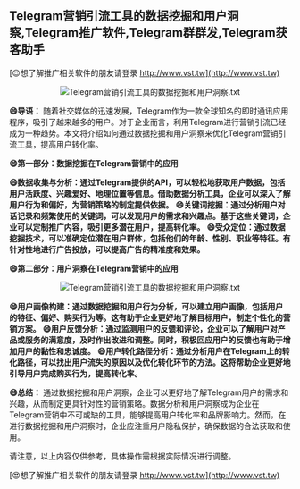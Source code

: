 ## **Telegram营销引流工具的数据挖掘和用户洞察,Telegram推广软件,Telegram群群发,Telegram获客助手**

[😍想了解推广相关软件的朋友请登录 http://www.vst.tw](http://www.vst.tw)

 <center><img src="https://vst.tw/MP4/tuiguang/png/2.png" alt="Telegram营销引流工具的数据挖掘和用户洞察.txt"></center>

**😄导语：**
随着社交媒体的迅速发展，Telegram作为一款全球知名的即时通讯应用程序，吸引了越来越多的用户。对于企业而言，利用Telegram进行营销引流已经成为一种趋势。本文将介绍如何通过数据挖掘和用户洞察来优化Telegram营销引流工具，提高用户转化率。

**😄第一部分：数据挖掘在Telegram营销中的应用**

**😄数据收集与分析：通过Telegram提供的API，可以轻松地获取用户数据，包括用户活跃度、兴趣爱好、地理位置等信息。借助数据分析工具，企业可以深入了解用户行为和偏好，为营销策略的制定提供依据。**
**😄关键词挖掘：通过分析用户对话记录和频繁使用的关键词，可以发现用户的需求和兴趣点。基于这些关键词，企业可以定制推广内容，吸引更多潜在用户，提高转化率。**
**😄受众定位：通过数据挖掘技术，可以准确定位潜在用户群体，包括他们的年龄、性别、职业等特征。有针对性地进行广告投放，可以提高广告的精准度和效果。**

**😄第二部分：用户洞察在Telegram营销中的应用**

 <center><img src="https://vst.tw/MP4/tuiguang/png/0.png" alt="Telegram营销引流工具的数据挖掘和用户洞察.txt"></center>

**😄用户画像构建：通过数据挖掘和用户行为分析，可以建立用户画像，包括用户的特征、偏好、购买行为等。这有助于企业更好地了解目标用户，制定个性化的营销方案。**
**😄用户反馈分析：通过监测用户的反馈和评论，企业可以了解用户对产品或服务的满意度，及时作出改进和调整。同时，积极回应用户的反馈也有助于增加用户的黏性和忠诚度。**
**😄用户转化路径分析：通过分析用户在Telegram上的转化路径，可以找出用户流失的原因以及优化转化环节的方法。这将帮助企业更好地引导用户完成购买行为，提高转化率。**

**😄总结：**
通过数据挖掘和用户洞察，企业可以更好地了解Telegram用户的需求和兴趣，从而制定更具针对性的营销策略。数据分析和用户洞察成为企业在Telegram营销中不可或缺的工具，能够提高用户转化率和品牌影响力。然而，在进行数据挖掘和用户洞察时，企业应注重用户隐私保护，确保数据的合法获取和使用。

请注意，以上内容仅供参考，具体操作需根据实际情况进行调整。

[😍想了解推广相关软件的朋友请登录 http://www.vst.tw](http://www.vst.tw)



